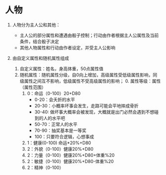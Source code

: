 # 人物
1. 人物分为主人公和其他：
	- 主人公的部分属性和遭遇由骰子控制；行动由作者根据主人公属性及当前条件，结合骰子决定
	- 其他人物属性和行动由作者设定，并受主人公影响

2. 由自定义属性和随机属性组成
	1. 自定义属性：姓名，身高体重，50点属性值
	2. 随机属性：随机属性分级，自0向上增加，高级属性受低级属性影响，同级属性之间互不影响，低级属性不受高级属性的影响；
		0. 属性等级：属性（属性范围）
		1. 0：命运（0-100）20+D80
			- 0-20：会夭折的水平
			- 20-30：小概率坏事会发生，走路可能会平地摔成骨折
			- 30-40:  做坏事大概率会被发现，大概就是出门必然会遇到不想碰到的人的水平吧
			- 50-70：正常人的水平
			- 70-90：抽奖基本是一等奖
			- 100：只要符合逻辑，心想事成
		3. 1：健康(0-100) 命运*20%+D80
		4. 2：外貌（0-100）健康20%+D80
		5. 2：力量（0-100）健康20%+D80+体重%20
		6. 2：敏捷（0-100）健康20%+D80-体重%20
		7. 2：精神（0-100）